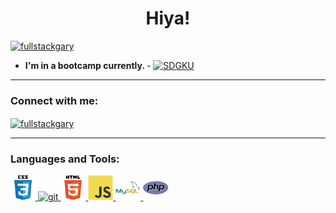 <h1 align="center">Hiya!</h1>
<p align="left"> <a href="https://twitter.com/fullstackgary" target="blank"><img src="https://img.shields.io/twitter/follow/fullstackgary?logo=twitter&style=for-the-badge" alt="fullstackgary" /></a> </p>

- <b>I'm in a bootcamp currently. </b> -  <a href="https://sdgku.edu/programs-list/full-stack-development-immersive/" target="_blank" rel="noreferrer"> <img src="https://sdgku.edu/wp-content/uploads/2014/10/sdgku-logo-small.png" alt="SDGKU" width="200" height="100"/> </a>



<hr>
<h3 align="left">Connect with me:</h3>
<p align="left">
<a href="https://twitter.com/fullstackgary" target="blank"><img align="center" src="https://raw.githubusercontent.com/rahuldkjain/github-profile-readme-generator/master/src/images/icons/Social/twitter.svg" alt="fullstackgary" height="30" width="40" /></a>
</p>
<hr>
<h3 align="left">Languages and Tools:</h3>
<p align="left"> <a href="https://www.w3schools.com/css/" target="_blank" rel="noreferrer"> <img src="https://raw.githubusercontent.com/devicons/devicon/master/icons/css3/css3-original-wordmark.svg" alt="css3" width="40" height="40"/> </a> <a href="https://git-scm.com/" target="_blank" rel="noreferrer"> <img src="https://www.vectorlogo.zone/logos/git-scm/git-scm-icon.svg" alt="git" width="40" height="40"/> </a> <a href="https://www.w3.org/html/" target="_blank" rel="noreferrer"> <img src="https://raw.githubusercontent.com/devicons/devicon/master/icons/html5/html5-original-wordmark.svg" alt="html5" width="40" height="40"/> </a> <a href="https://developer.mozilla.org/en-US/docs/Web/JavaScript" target="_blank" rel="noreferrer"> <img src="https://raw.githubusercontent.com/devicons/devicon/master/icons/javascript/javascript-original.svg" alt="javascript" width="40" height="40"/> </a> <a href="https://www.mysql.com/" target="_blank" rel="noreferrer"> <img src="https://raw.githubusercontent.com/devicons/devicon/master/icons/mysql/mysql-original-wordmark.svg" alt="mysql" width="40" height="40"/> </a> <a href="https://www.php.net" target="_blank" rel="noreferrer"> <img src="https://raw.githubusercontent.com/devicons/devicon/master/icons/php/php-original.svg" alt="php" width="40" height="40"/> </a> </p>


